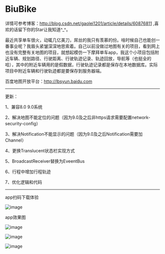 # BiuBike
  
 详情可参考博客：http://blog.csdn.net/gaolei1201/article/details/60876811  ,喜欢的话留下你的Star让我知道^_^。

 
 最近共享单车很火，动辄几亿美刀，屌丝的我只有羡慕的份。啥时候自己也能创一番事业呢？我眉头紧皱深深地思索着。自己以前没做过地图有关的项目，看到网上也没有完整有关地图的项目，就想起模仿一下摩拜单车app，我这个小项目包括附近车辆、规划路径、行驶距离、行驶轨迹记录、轨迹回放，导航等（也挺全的哈），其中的附近车辆用的是假数据，行驶轨迹记录都是保存在本地数据库。实际项目中附近车辆和行驶轨迹都是要保存到服务器端。

百度地图开放平台：http://lbsyun.baidu.com



-------------------------------------------

更新：

 1、兼容8.0 9.0系统

 2、解决地图不能定位的问题（因为9.0及之后非https请求需要配置network-security-config）

 3、解决Notification不能显示的问题（因为9.0及之后Notification需要加Channel）

 4、更换Translucent状态栏实现方式

 5、BroadcastReceiver替换为EveentBus 

 6、行程中增加行程轨迹 
 
 7、优化逻辑和代码



-------------------------------------------


 app扫码下载体验

 ![image](https://github.com/gaoleiandroid1201/BiuBike/raw/master/material/screenshots/download.png)

app效果图

![image](https://github.com/gaoleiandroid1201/BiuBike/raw/master/material/screenshots/1.gif)

![image](https://github.com/gaoleiandroid1201/BiuBike/raw/master/material/screenshots/2.png)

![image](https://github.com/gaoleiandroid1201/BiuBike/raw/master/material/screenshots/3.png)
